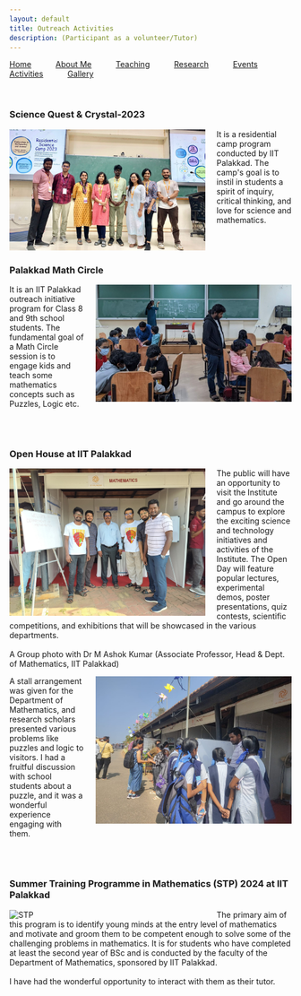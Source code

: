 ```yaml
---
layout: default
title: Outreach Activities
description: (Participant as a volunteer/Tutor)
---
```


<p allign="right"> <a href="index">Home</a> &nbsp; &nbsp; &nbsp; &nbsp; &nbsp; <a href="about">About Me</a>  &nbsp; &nbsp; &nbsp; &nbsp; &nbsp;   <a href="teaching">Teaching</a> &nbsp; &nbsp; &nbsp; &nbsp; &nbsp; <a href="research">Research</a> &nbsp; &nbsp; &nbsp; &nbsp; &nbsp; <a href="event">Events</a> &nbsp; &nbsp; &nbsp; &nbsp; &nbsp; <a href="activities">Activities</a> &nbsp; &nbsp; &nbsp; &nbsp; &nbsp; <a href="gallery">Gallery</a>   </p>
<br/>

### Science Quest & Crystal-2023 
<p>
<img align="left" width="350" src="images/science.jpg" alt="sciencequest" style="margin-right: 20px;"/> 
It is a residential camp program conducted by IIT Palakkad. The camp's goal is to instil in students a spirit of inquiry, critical thinking, and love for science and mathematics. 
</p>
<br/><br/> 



### Palakkad Math Circle 
<p>
<img align="right" width="350" style="margin-left: 20px;" src="images/mathcircle.jpg" alt="mathcircle"/> 
It is an IIT Palakkad outreach initiative program for Class 8 and 9th school students. The fundamental goal of a Math Circle session is to engage kids and teach some mathematics concepts such as Puzzles, Logic etc.
</p>
<br/><br/> 




### Open House at IIT Palakkad
<p>
<img align="left" width="350" src="images/openhouse.jpg" alt="openhouse" style="margin-right: 20px;"/> 
The public will have an opportunity to visit the Institute and go around the campus to explore the exciting science and technology initiatives and activities of the Institute. The Open Day will feature popular lectures, experimental demos, poster presentations, quiz contests, scientific competitions, and exhibitions that will be showcased in the various departments. 
  <br/><br/>
  A Group photo with Dr M Ashok Kumar (Associate Professor, Head & Dept. of Mathematics, IIT Palakkad)
</p>


<p>
<img align="right" width="350" style="margin-left: 20px;" src="images/openhouse1.jpg" alt="openhouse1"/> 
A stall arrangement was given for the Department of Mathematics, and research scholars presented various problems like puzzles and logic to visitors. I had a fruitful discussion with school students about a puzzle, and it was a wonderful experience engaging with them.
</p>
<br/><br/> 


### Summer Training Programme in Mathematics (STP) 2024 at IIT Palakkad
<p>
<img align="left" width="350" src="images/STP.JPG" alt="STP" style="margin-right: 20px;"/> 
The primary aim of this program is to identify young minds at the entry level of mathematics and motivate and groom them to be competent enough to solve some of the challenging problems in mathematics. It is for students who have completed at least the second year of BSc and is conducted by the faculty of the Department of Mathematics, sponsored by IIT Palakkad. 
  <br/><br/>
 I have had the wonderful opportunity to interact with them as their tutor. 
</p>










